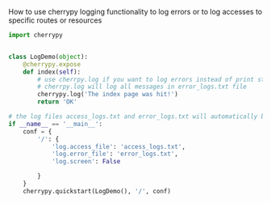 How to use cherrypy logging functionality to log errors or to log accesses to specific routes or resources

```python
import cherrypy


class LogDemo(object):
    @cherrypy.expose
    def index(self):
        # use cherrpy.log if you want to log errors instead of print statement.
        # cherrpy.log will log all messages in error_logs.txt file
        cherrypy.log('The index page was hit!')
        return 'OK'

# the log files access_logs.txt and error_logs.txt will automatically be created
if __name__ == '__main__':
    conf = {
        '/': {
            'log.access_file': 'access_logs.txt',
            'log.error_file': 'error_logs.txt',
            'log.screen': False

        }
    }
    cherrypy.quickstart(LogDemo(), '/', conf)
```